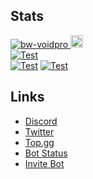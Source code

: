 ## Stats
 <a href="https://github.com/bw-voidpro"><img src="https://komarev.com/ghpvc/?username=bw-voidpro" alt="bw-voidpro" />
 <a href="http://twitter.com/bw_voidpro"><img height="20" src="https://img.shields.io/twitter/follow/bw_voidpro?label=Twitter&logo=twitter&style=flat"><br>
 [![Test](https://github-readme-stats.vercel.app/api/wakatime?username=voidpro&layout=compact)](https://wakatime.com/@voidpro)<br>
 [![Test](https://github-readme-stats.vercel.app/api/top-langs?username=bw-voidpro&layout=compact)](https://github.com/bw-voidpro)
 [![Test](https://github-profile-summary-cards.vercel.app/api/cards/profile-details?username=bw-voidpro&theme=default)](https://github.com/bw_voidpro)


## Links
 - [Discord](https://discord.gg/GqgpUKcdQp)
 - [Twitter](https://twitter.com/bw_voidpro)
 - [Top.gg](https://top.gg/bot/907167351634542593)
 - [Bot Status](https://akishoudayo.herokuapp.com)
 - [Invite Bot](https://discord.com/api/oauth2/authorize?client_id=907167351634542593&permissions=8&scope=bot%20applications.commands)
